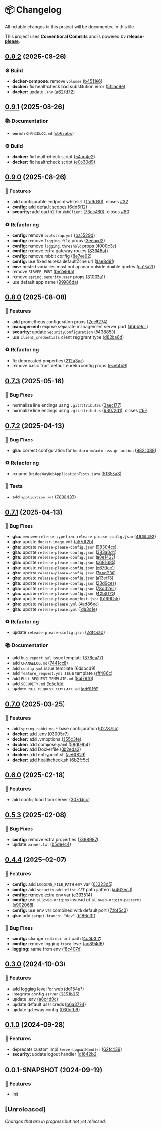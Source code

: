 # 📦 Changelog

All notable changes to this project will be documented in this file.

This project uses **[Conventional Commits](https://www.conventionalcommits.org/)** and is powered by **[release-please](https://github.com/googleapis/release-please)**.

## [0.9.2](https://github.com/justedlev/bridgewayhub/compare/v0.9.1...v0.9.2) (2025-08-26)


### ⚙️ Build

* **docker-compose:** remove `volumes` ([b451166](https://github.com/justedlev/bridgewayhub/commit/b451166fbb22406e70f9ac5b7f0cc5a8cdd68517))
* **docker:** fix healthcheck bad substitution error ([5fbac9e](https://github.com/justedlev/bridgewayhub/commit/5fbac9ea7741d732908ca1882a5ab4524085d5f4))
* **docker:** update `.env` ([a627d72](https://github.com/justedlev/bridgewayhub/commit/a627d722e702ceee63e76a4bb5d902c04c1716ee))

## [0.9.1](https://github.com/justedlev/bridgewayhub/compare/v0.9.0...v0.9.1) (2025-08-26)


### 📚 Documentation

* enrich `CHANGELOG.md` ([cb6cabc](https://github.com/justedlev/bridgewayhub/commit/cb6cabc26ab02575f3f34de0672a28de0ee32cc4))


### ⚙️ Build

* **docker:** fix healthcheck script ([54bc4e2](https://github.com/justedlev/bridgewayhub/commit/54bc4e29412021c0a5ec68a5669e2dab77a7c977))
* **docker:** fix healthcheck script ([e0b30d9](https://github.com/justedlev/bridgewayhub/commit/e0b30d9e36f29edb0b6bc2e8b2c72a3b2b70a3bf))

## [0.9.0](https://github.com/justedlev/bridgewayhub/compare/v0.8.0...v0.9.0) (2025-08-26)


### 🚀 Features

* add configurable endpoint whitelist ([1fd9d30](https://github.com/justedlev/bridgewayhub/commit/1fd9d306bf82019ba0f9d7223a20f28d36ffab90)), closes [#32](https://github.com/justedlev/bridgewayhub/issues/32)
* **config:** add default scopes ([6dd6f12](https://github.com/justedlev/bridgewayhub/commit/6dd6f124a9244fa69de35dd2c0be009dd7da5a7d))
* **security:** add oauth2 for `WebClient` ([73cc460](https://github.com/justedlev/bridgewayhub/commit/73cc460c9fbc4cef0bc5c80eb23073230a5c82a4)), closes [#80](https://github.com/justedlev/bridgewayhub/issues/80)


### ♻️ Refactoring

* **config:** remove `bootstrap.yml` ([ba5529d](https://github.com/justedlev/bridgewayhub/commit/ba5529d0729a70ea76bbde1e73e082d7b8bd57ca))
* **config:** remove `logging.file` props ([3eeacd2](https://github.com/justedlev/bridgewayhub/commit/3eeacd2b284dd074d9ef2dcf615af9e8eab463ae))
* **config:** remove `logging.threshold` props ([4000c3e](https://github.com/justedlev/bridgewayhub/commit/4000c3ed321be3381af0381bb1736cbeac1af89a))
* **config:** remove extra gateway routes ([83946af](https://github.com/justedlev/bridgewayhub/commit/83946aff751040158b6b1c75ba39f163bd0c3a65))
* **config:** remove rabbit config ([8e7ee92](https://github.com/justedlev/bridgewayhub/commit/8e7ee92cacba0acddda4473c3a39ff77832210d8))
* **config:** use fixed eureka defaultZone url ([8ae8d9f](https://github.com/justedlev/bridgewayhub/commit/8ae8d9f5bb040fa3673703843c36499046e41da2))
* **env:** nested variables must not appear outside double quotes ([ca18a2f](https://github.com/justedlev/bridgewayhub/commit/ca18a2f8ae90c4a27baaf9a3f1485e85b99c3283))
* remove `SERVER_PORT` ([be2e99a](https://github.com/justedlev/bridgewayhub/commit/be2e99a52df5184d8fcbfdd491f09124898a2463))
* remove `spring.security.user` props ([31003a1](https://github.com/justedlev/bridgewayhub/commit/31003a1af0b46b8c2e191eb390de633c257f703d))
* use default app name ([99986da](https://github.com/justedlev/bridgewayhub/commit/99986da001e1cc28aea2820ddd0c50d8407943ab))

## [0.8.0](https://github.com/justedlev/bridgewayhub/compare/v0.7.3...v0.8.0) (2025-08-08)


### 🚀 Features

* add prometheus configuration props ([2ce9274](https://github.com/justedlev/bridgewayhub/commit/2ce92747da3d4578c669127ed830e790c061bfec))
* **management:** expose separate management server port ([dbbb9cc](https://github.com/justedlev/bridgewayhub/commit/dbbb9ccc56a0f93cac29d7f76b51e2b19f959528))
* **security:** update `SecurityConfiguration` ([9438850](https://github.com/justedlev/bridgewayhub/commit/9438850590c5876a26b5e71364eef3c0adeeb7b6))
* use `client_credentials` client reg grant type ([d82ba6d](https://github.com/justedlev/bridgewayhub/commit/d82ba6d175d64735aa2f84c828c5fd3d69b42275))


### ♻️ Refactoring

* fix deprecated properties ([212a3ac](https://github.com/justedlev/bridgewayhub/commit/212a3acd8442e7674ae6b9b9eadc3771f38b97e8))
* remove basic from default eureka config props ([eaebfb9](https://github.com/justedlev/bridgewayhub/commit/eaebfb9894145f4885b611ddbc435605b573f91e))

## [0.7.3](https://github.com/justedlev/bridgewayhub/compare/v0.7.2...v0.7.3) (2025-05-16)


### 🐛 Bug Fixes

* normalize line endings using `.gitattributes` ([3aec177](https://github.com/justedlev/bridgewayhub/commit/3aec177680dc6c2953aa3c0239c1d5e4e0e6c857))
* normalize line endings using `.gitattributes` ([63072d1](https://github.com/justedlev/bridgewayhub/commit/63072d150eab58096aec2a0ec99b9a0cb328bfda)), closes [#69](https://github.com/justedlev/bridgewayhub/issues/69)

## [0.7.2](https://github.com/justedlev/bridgewayhub/compare/v0.7.1...v0.7.2) (2025-04-13)


### 🐛 Bug Fixes

* **gha:** correct configuration for `kentaro-m/auto-assign-action` ([982c088](https://github.com/justedlev/bridgewayhub/commit/982c0888011663352dfeb1bc24fa7ebc6914ffe0))


### ♻️ Refactoring

* rename `BridgeWayHubApplicationTests.java` ([51358a3](https://github.com/justedlev/bridgewayhub/commit/51358a3e0aa44f3cace090cc0a05ec68b67056c7))


### 🧪 Tests

* add `application.yml` ([7636437](https://github.com/justedlev/bridgewayhub/commit/7636437690f54b4e3896b0beae4ee741900f9d72))

## [0.7.1](https://github.com/justedlev/bridgewayhub/compare/v0.7.0...v0.7.1) (2025-04-13)


### 🐛 Bug Fixes

* **gha:** remove `release-type` from `release-please-config.json` ([4930492](https://github.com/justedlev/bridgewayhub/commit/49304922703edb3238dbcfcd86624c5bfe45b92f))
* **gha:** update `docker-image.yml` ([a57df2b](https://github.com/justedlev/bridgewayhub/commit/a57df2beb462a1d4770854d12ec917638572990b))
* **gha:** update `release-please-config.json` ([98304ce](https://github.com/justedlev/bridgewayhub/commit/98304cef9f1986f32c9d415213cda635fe5d27f1))
* **gha:** update `release-please-config.json` ([383a0d4](https://github.com/justedlev/bridgewayhub/commit/383a0d4de8d0ef9685ef454910c98c306e6be071))
* **gha:** update `release-please-config.json` ([a8e1422](https://github.com/justedlev/bridgewayhub/commit/a8e1422b781116a0417a117c5d19f0928bc32026))
* **gha:** update `release-please-config.json` ([c681685](https://github.com/justedlev/bridgewayhub/commit/c681685196b740f007f044c3fafdb3c604014551))
* **gha:** update `release-please-config.json` ([e670cc1](https://github.com/justedlev/bridgewayhub/commit/e670cc12fa7dc02d395d10115108b2c059820dcb))
* **gha:** update `release-please-config.json` ([7aad236](https://github.com/justedlev/bridgewayhub/commit/7aad236d049d93003118dd178d3da065054b0754))
* **gha:** update `release-please-config.json` ([a13eff3](https://github.com/justedlev/bridgewayhub/commit/a13eff39a401a46ee272ee0ec477d648d19bce21))
* **gha:** update `release-please-config.json` ([23d9cea](https://github.com/justedlev/bridgewayhub/commit/23d9cea229aadfbab2663479033f0cf92c2fcbfd))
* **gha:** update `release-please-config.json` ([78d32ec](https://github.com/justedlev/bridgewayhub/commit/78d32ec40103c545a124ffa4158f096ea742610e))
* **gha:** update `release-please-config.json` ([42b9f75](https://github.com/justedlev/bridgewayhub/commit/42b9f7577d2a0035a2253ae26f280e0176f300c2))
* **gha:** update `release-please-manifest.json` ([b169055](https://github.com/justedlev/bridgewayhub/commit/b169055fe9fb116f77a3d03e6adfb0175b86aa39))
* **gha:** update `release-please.yml` ([4ad86ec](https://github.com/justedlev/bridgewayhub/commit/4ad86ece1bca88ac707bbab493c7782f5a84847b))
* **gha:** update `release-please.yml` ([1da3c1e](https://github.com/justedlev/bridgewayhub/commit/1da3c1e1015bfc4717c6647b9b2ca057e606e05a))


### ♻️ Refactoring

* update `release-please-config.json` ([2dfc4a0](https://github.com/justedlev/bridgewayhub/commit/2dfc4a019b9dc95ddf588f5f11dd38ec528bf5f4))


### 📚 Documentation

* add `bug_report.yml` issue template ([376ea77](https://github.com/justedlev/bridgewayhub/commit/376ea77eaffea7aa517e73182ab0672a94c0bbba))
* add `CHANGELOG.md` ([7441cc8](https://github.com/justedlev/bridgewayhub/commit/7441cc8b1ca2e7e31e1b25a620d3cdcf231048a4))
* add `config.yml` issue template ([6ddbcd9](https://github.com/justedlev/bridgewayhub/commit/6ddbcd9b7958e3ff4143a2d74bd36e11c9953e1b))
* add `feature_request.yml` issue template ([eff486c](https://github.com/justedlev/bridgewayhub/commit/eff486cfb0e5c2e8a4f58632010a2c272741a721))
* add `PULL_REQUEST_TEMPLATE.md` ([8a179f0](https://github.com/justedlev/bridgewayhub/commit/8a179f034f3dbb28dc0383f1c492277b8e886380))
* add `SECURITY.md` ([fc5efdd](https://github.com/justedlev/bridgewayhub/commit/fc5efddb30d4550343bc2087b458b2caf0807a57))
* update `PULL_REQUEST_TEMPLATE.md` ([adf81f6](https://github.com/justedlev/bridgewayhub/commit/adf81f683afbb5267c0e57070095871ae132c182))

## [0.7.0](https://github.com/justedlev/bridgewayhub/compare/v0.6.0...v0.7.0) (2025-03-25)

### 🚀 Features

* add `spring.rabbitmq.*` base configuration ([02787bb](https://github.com/justedlev/bridgewayhub/commit/02787bbf3ff020d154ffd2db7d16cfcd53afceca))
* **docker:** add .env ([03005e7](https://github.com/justedlev/bridgewayhub/commit/03005e782b50837cb597409c8d680e028c04a4fd))
* **docker:** add .vmoptions ([355c3fe](https://github.com/justedlev/bridgewayhub/commit/355c3feb4d238ff193591232c207073d2f560006))
* **docker:** add compose.yaml ([58d09b4](https://github.com/justedlev/bridgewayhub/commit/58d09b4a4c51cc8034bace5efa70c803cac31aec))
* **docker:** add Dockerfile ([3b2eda2](https://github.com/justedlev/bridgewayhub/commit/3b2eda2d0da678ba6ef4c7ea483fd40dd8b2bb7c))
* **docker:** add entrypoint.sh ([ae6f829](https://github.com/justedlev/bridgewayhub/commit/ae6f829018bcf56e08e2e88197418efd1fc9d9ca))
* **docker:** add healthcheck.sh ([6b2fc5c](https://github.com/justedlev/bridgewayhub/commit/6b2fc5ceb0f42459a7a7e7e506900e1b1a79cea8))


## [0.6.0](https://github.com/justedlev/bridgewayhub/compare/v0.5.3...v0.6.0) (2025-02-18)

### 🚀 Features

* add config load from server ([307ddcc](https://github.com/justedlev/bridgewayhub/commit/307ddccd03cb8c41db4e079348556506f17c1f88))


## [0.5.3](https://github.com/justedlev/bridgewayhub/compare/v0.4.4...v0.5.3) (2025-02-08)

### 🐛 Bug Fixes

* **config:** remove extra properties ([7388987](https://github.com/justedlev/bridgewayhub/commit/7388987c5ede72ebcedf01329bb7d95a896c094a))
* update `banner.txt` ([b5deec4](https://github.com/justedlev/bridgewayhub/commit/b5deec4f86ad2128d51ca7a676849933bffa40d6))


## [0.4.4](https://github.com/justedlev/bridgewayhub/compare/v0.4.1...v0.4.4) (2025-02-07)

### 🚀 Features

* **config:** add `LOGGING_FILE_PATH` env var ([63323d5](https://github.com/justedlev/bridgewayhub/commit/63323d591119c20ff8729b41a2e8467fcd11a804))
* **config:** add `security.whitelist.GET` path pattern ([a462ec0](https://github.com/justedlev/bridgewayhub/commit/a462ec006dec124efea15f1970c906cf3a40b749))
* **config:** remove extra env var ([e393514](https://github.com/justedlev/bridgewayhub/commit/e393514c7ce57f11a4f6e84c19c833e04fc6f184))
* **config:** use `allowed-origins` instead of `allowed-origin-patterns` ([a902068](https://github.com/justedlev/bridgewayhub/commit/a902068ba75fed1412e65138919672aa1d14d1be))
* **config:** use env var combined with default port ([72bf5c3](https://github.com/justedlev/bridgewayhub/commit/72bf5c36b2481d607a3f5dd408e75f38ea9bf464))
* **gha:** add `target-branch: "dev"` ([b186c3f](https://github.com/justedlev/bridgewayhub/commit/b186c3f6cac141e341380a74deb3c64a09523722))

### 🐛 Bug Fixes

* **config:** change `redirect-uri` path ([4c5b3f7](https://github.com/justedlev/bridgewayhub/commit/4c5b3f714cee861e9fea40725229383782bab4d0))
* **config:** remove logging `trace` level ([ac894d6](https://github.com/justedlev/bridgewayhub/commit/ac894d6d4a8ade9bef8b57af22fa3d6751bad76c))
* **logging:** name from env ([f8c407d](https://github.com/justedlev/bridgewayhub/commit/f8c407dfc23adaaafaf51e9475e68b044156b518))


## [0.3.0](https://github.com/justedlev/bridgewayhub/compare/v0.1.0...v0.3.0) (2024-10-03)

### 🚀 Features

* add logging level for web ([dd154a7](https://github.com/justedlev/bridgewayhub/commit/dd154a7d3827348f6ba42abe34ab2ba218e25f56))
* integrate config server ([3651b25](https://github.com/justedlev/bridgewayhub/commit/3651b25bbddfd66483fa149b1a6a2707ff16b4ad))
* update .env ([a8c4d0c](https://github.com/justedlev/bridgewayhub/commit/a8c4d0c02dcc1470452e5c16dd16d981f24936b0))
* update default user creds ([b6a3794](https://github.com/justedlev/bridgewayhub/commit/b6a379457e17aaf9130a4720379e172e4e506a3e))
* update gateway config ([030cfb9](https://github.com/justedlev/bridgewayhub/commit/030cfb999248a4eccbaf0f954dcec3263449f318))


## [0.1.0](https://github.com/justedlev/bridgewayhub/compare/v0.0.1-SNAPSHOT...v0.1.0) (2024-09-28)

### 🚀 Features

* deprecate custom impl `ServerLogoutHandler` ([62fc439](https://github.com/justedlev/bridgewayhub/commit/62fc439e7c8fe517dcf84fef5784856e25ae49cc))
* **security:** update logout handler ([d1642b2](https://github.com/justedlev/bridgewayhub/commit/d1642b2ec6b92acb0354628d3bd95b5447382a7a))


## 0.0.1-SNAPSHOT (2024-09-19)

### 🚀 Features

* Init

## [Unreleased]

_Changes that are in progress but not yet released._

<!-- RELEASE PLEASE INSERT CHANGELOG HERE -->
